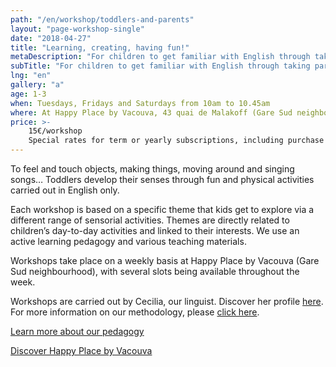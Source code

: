 ```yaml
---
path: "/en/workshop/toddlers-and-parents"
layout: "page-workshop-single"
date: "2018-04-27"
title: "Learning, creating, having fun!"
metaDescription: "For children to get familiar with English through taking part in enriching activities from their youngest age"
subTitle: "For children to get familiar with English through taking part in enriching activities from their youngest age"
lng: "en"
gallery: "a"
age: 1-3
when: Tuesdays, Fridays and Saturdays from 10am to 10.45am
where: At Happy Place by Vacouva, 43 quai de Malakoff (Gare Sud neighbourhood)
price: >-
    15€/workshop
    Special rates for term or yearly subscriptions, including purchase of 5 or 10 workshop passes
---
```


To feel and touch objects, making things, moving around and singing songs… Toddlers develop their senses through fun and physical activities carried out in English only.

Each workshop is based on a specific theme that kids get to explore via a different range of sensorial activities. Themes are directly related to children’s day-to-day activities and linked to their interests. We use an active learning pedagogy and various teaching materials.

Workshops take place on a weekly basis at Happy Place by Vacouva (Gare Sud neighbourhood), with several slots being available throughout the week.

Workshops are carried out by Cecilia, our linguist. Discover her profile [here](/en/team). For more information on our methodology, please [click here](/en/pedagogy).

[Learn more about our pedagogy](/en/pedagogy)

[Discover Happy Place by Vacouva](/en/workshop#gallery)